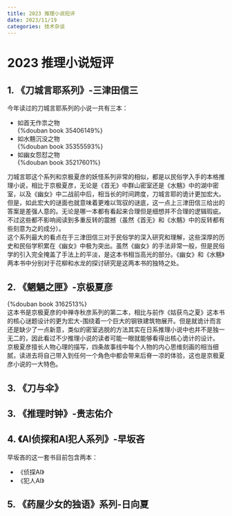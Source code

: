 ```yaml
---
title: 2023 推理小说短评
date: 2023/11/19
categories: 技术杂谈
---
```

# 2023 推理小说短评
## 1. 《刀城言耶系列》-三津田信三
今年读过的刀城言耶系列的小说一共有三本：
- 如首无作祟之物  
  {%douban book 35406149%}  
- 如水魑沉没之物  
  {%douban book 35355593%}  
- 如幽女怨怼之物  
  {%douban book 35217601%}  

刀城言耶这个系列和京极夏彦的妖怪系列非常的相似，都是以民俗学入手的本格推理小说，相比于京极夏彦，无论是《首无》中群山密室还是《水魑》中的湖中密室，以及《幽女》中二战前中后，相当长的时间跨度，刀城言耶的诡计更加宏大。但是，如此宏大的谜面也就意味着更难以驾驭的谜底，这一点上三津田信三给出的答案是差强人意的。无论是哪一本都有看起来合理但是细想并不合理的逻辑瑕疵。不过这些都不影响阅读到多重反转的震撼（虽然《首无》和《水魑》中的反转都有些刻意为之的成分）。  
这个系列最大的看点在于三津田信三对于民俗学的深入研究和理解，这些深厚的历史和民俗学积累在《幽女》中极为突出。虽然《幽女》的手法非常一般，但是民俗学的引入完全掩盖了手法上的平淡，是这本书相当高光的部分。《幽女》和《水魑》两本书中分别对于花柳和水龙的探讨研究是这两本书的独特之处。  

## 2. 《魍魉之匣》-京极夏彦
{%douban book 3162513%}  
这本书是京极夏彦的中禅寺秋彦系列的第二本，相比与前作《姑获鸟之夏》这本书的核心谜题设计的更为宏大-围绕着一个巨大的钢铁建筑物展开。但是就诡计而言还是缺少了一点新意，类似的密室逃脱的方法其实在日系推理小说中也并不是独一无二的，因此看过不少推理小说的读者可能一眼就能够看得出核心诡计的设计。  
京极夏彦擅长人物心理的描写，四条故事线中每个人物的内心思维刻画的相当细腻，读进去将自己带入到任何一个角色中都会带来后脊一凉的体验，这也是京极夏彦小说的一大特色。  


## 3. 《刀与伞》
## 3. 《推理时钟》-贵志佑介

## 4. 《AI侦探和AI犯人系列》-早坂吝
早坂吝的这一套书目前包含两本：
- 《侦探AI》  
- 《犯人AI》  

## 5. 《药屋少女的独语》系列-日向夏
  






